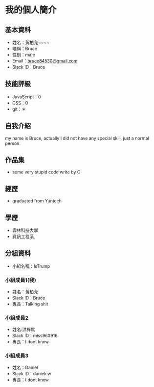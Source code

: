 # 我的個人簡介

## 基本資料
- 姓名：黃柏允~~~~
- 暱稱：Bruce
- 性別：male
- Email：bruce84530@gmail.com
- Slack ID：Bruce

## 技能評級
- JavaScript：0
- CSS：0
- git：＊

## 自我介紹
my name is Bruce, actually I did not have any special skill, just a normal person. 

## 作品集
- some very stupid code write by C

## 經歷
- graduated from Yuntech

## 學歷
- 雲林科技大學
- 資訊工程系

## 分組資料
- 小組名稱：IsTrump

### 小組成員1(我)
- 姓名：黃柏允
- Slack ID：Bruce
- 專長：Talking shit 

### 小組成員2
- 姓名:洪梓默
- Slack ID：miss960916
- 專長：I dont know

### 小組成員3
- 姓名：Daniel
- Slack ID：danielcw
- 專長：I dont know
